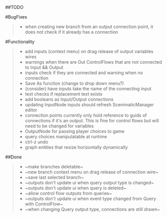 ##TODO

#BugFixes
>- when creating new branch from an output connection point, it does not check if it already has a connection


#Functionality
>- add inputs (context menu) on drag release of output variables wires
>- warnings when there are Out ControlFlows that are not connected to Input && Output
>- inputs check if they are connected and warning when no connection
>- Save As function (change to drop down menu?)
>- (consider) have inputs take the name of the connecting input
>- text checks if replacement text exists
>- add booleans as Input/Output connections
>- updating InputNode inputs should refresh ScenimaticManager editor
>- connection points currently only hold reference to guids of connections if it's an output. This is fine for control flows but will need to be changed for variables
>- OutputNode for passing player choices to game
>- query choices manipulatable at runtime
>- ctrl-z undo
>- graph entities that resize horizontally dynamically

##Done
>- ~make branches deletable~
>- ~new branch context menu on drag release of connection wire~
>- ~save last selected branch~
>- ~outputs don't update ui when query output type is changed~
>- ~outputs don't update ui when query is deleted~
>- ~allow control flow outputs from queries~
>- ~outputs don't update ui when event type changed from Query with ControlFlow~
>- ~when changing Query output type, connections are still drawn~
